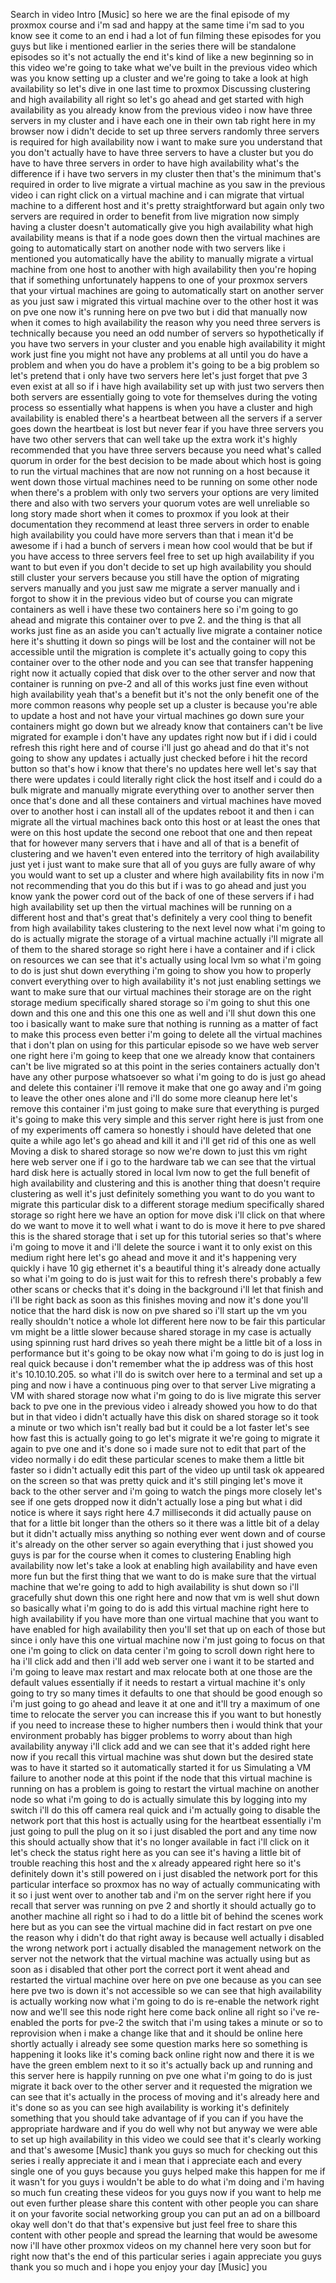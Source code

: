 
Search in video
Intro
[Music]
so here we are the final episode of my
proxmox course
and i'm sad and happy at the same time
i'm sad to you know see it come to an
end i had a lot of fun filming these
episodes for you guys but like i
mentioned earlier in the series there
will be standalone episodes so it's not
actually the end it's kind of like a new
beginning
so in this video we're going to take
what we've built in the previous video
which was you know setting up a cluster
and we're going to take a look at high
availability
so let's dive in one last time to
proxmox
Discussing clustering and high availability
all right so let's go ahead and get
started with high availability
as you already know from the previous
video i now have three servers in my
cluster
and i have each one in their own tab
right here in my browser
now i didn't decide to set up three
servers randomly
three servers is required for high
availability
now i want to make sure you understand
that you don't actually have to have
three servers to have a cluster
but you do have to have three servers in
order to have high availability
what's the difference
if i have two servers in my cluster then
that's the minimum that's required in
order to live migrate a virtual machine
as you saw in the previous video i can
right click on a virtual machine
and i can migrate that virtual machine
to a different host
and it's pretty straightforward
but again only two servers are required
in order to benefit from live migration
now simply having a cluster doesn't
automatically give you high availability
what high availability means is that if
a node goes down then the virtual
machines are going to automatically
start on another node
with two servers like i mentioned you
automatically have the ability to
manually migrate a virtual machine from
one host to another
with high availability then you're
hoping that if something unfortunately
happens to one of your proxmox servers
that your virtual machines are going to
automatically start on another server
as you just saw i migrated this virtual
machine over to the other host it was on
pve one
now it's running here on pve two
but i did that manually
now when it comes to high availability
the reason why you need three servers is
technically because you need an odd
number of servers
so hypothetically if you have two
servers in your cluster and you enable
high availability
it might work just fine you might not
have any problems at all
until you do have a problem and when you
do have a problem it's going to be a big
problem
so let's pretend that i only have two
servers here
let's just forget that pve 3 even exist
at all so if i have high availability
set up with just two servers
then both servers are essentially going
to vote for themselves during the voting
process
so essentially what happens is when you
have a cluster and high availability is
enabled there's a heartbeat between all
the servers
if a server goes down the heartbeat is
lost
but never fear if you have three servers
you have two other servers that can well
take up the extra work
it's highly recommended that you have
three servers because you need what's
called quorum in order for the best
decision to be made about which host is
going to run the virtual machines that
are now not running on a host because it
went down those virtual machines need to
be running on some other node when
there's a problem with only two servers
your options are very limited there
and also with two servers your quorum
votes are well unreliable
so long story made short
when it comes to proxmox if you look at
their documentation
they recommend at least three servers in
order to enable high availability
you could have more servers than that i
mean it'd be awesome if i had a bunch of
servers i mean how cool would that be
but if you have access to three servers
feel free to set up high availability if
you want to
but even if you don't decide to set up
high availability you should still
cluster your servers because you still
have the option of migrating servers
manually and you just saw me migrate a
server manually
and i forgot to show it in the previous
video but of course you can migrate
containers as well i have these two
containers here
so i'm going to go ahead and migrate
this container over to pve 2.
and the thing is that all works just
fine as an aside you can't actually live
migrate a container
notice here it's shutting it down
so pings will be lost and the container
will not be accessible until the
migration is complete
it's actually going to copy this
container over to the other node and you
can see that transfer happening right
now
it actually copied that disk over to the
other server and now
that container is running on pve-2
and all of this works just fine even
without high availability yeah that's a
benefit but it's not the only benefit
one of the more common reasons why
people set up a cluster
is because you're able to update a host
and not have your virtual machines go
down sure your containers might go down
but we already know that containers
can't be live migrated
for example i don't have any updates
right now but if i did i could refresh
this right here
and of course i'll just go ahead and do
that it's not going to show any updates
i actually just checked before i hit the
record button so that's how i know that
there's no updates here
well let's say that there were updates
i could literally right click the host
itself
and i could do a bulk migrate and
manually migrate everything over to
another server
then once that's done and all these
containers and virtual machines have
moved over to another host i can install
all of the updates reboot it
and then i can migrate all the virtual
machines back onto this host or at least
the ones that were on this host
update the second one reboot that one
and then repeat that for however many
servers that i have and all of that is a
benefit of clustering and we haven't
even entered into the territory of high
availability just yet i just want to
make sure that all of you guys are fully
aware of why you would want to set up a
cluster and where high availability fits
in now i'm not recommending that you do
this but if i was to go ahead and just
you know yank the power cord out of the
back of one of these servers
if i had high availability set up then
the virtual machines will be running on
a different host and that's great that's
definitely a very cool thing to benefit
from
high availability takes clustering to
the next level now what i'm going to do
is actually migrate the storage of a
virtual machine actually i'll migrate
all of them to the shared storage
so right here i have a container
and if i click on resources
we can see that it's actually using
local lvm so what i'm going to do is
just shut down everything
i'm going to show you how to properly
convert everything over to high
availability it's not just enabling
settings we want to make sure that our
virtual machines their storage are on
the right storage medium specifically
shared storage
so i'm going to shut this one down
and this one
and this one
this one as well and i'll shut down this
one too
i basically want to make sure that
nothing is running
as a matter of fact to make this process
even better i'm going to delete all the
virtual machines that i don't plan on
using for this particular episode
so we have web server one right here i'm
going to keep that one
we already know that containers can't be
live migrated so at this point in the
series containers actually don't have
any other purpose whatsoever so what i'm
going to do is just go ahead and delete
this container
i'll remove it
make that one go away
and i'm going to leave the other ones
alone
and i'll do some more cleanup here
let's remove this container i'm just
going to make sure that everything is
purged
it's going to make this very simple
and this server right here is just from
one of my experiments off camera so
honestly i should have deleted that one
quite a while ago
let's go ahead and kill it
and i'll get rid of this one as well
Moving a disk to shared storage
so now we're down to just this vm right
here web server one
if i go to the hardware tab
we can see that the virtual hard disk
here
is actually stored in local lvm
now to get the full benefit of high
availability and clustering
and this is another thing that doesn't
require clustering as well it's just
definitely something you want to do you
want to migrate this particular disk to
a different storage medium specifically
shared storage
so right here we have an option for move
disk i'll click on that
where do we want to move it to
well what i want to do
is move it here to pve shared this is
the shared storage that i set up for
this tutorial series so that's where i'm
going to move it and i'll delete the
source i want it to only exist on this
medium right here
let's go ahead and move it
and it's happening very quickly i have
10 gig ethernet it's a beautiful thing
it's already done actually
so what i'm going to do is just wait for
this to refresh
there's probably a few other scans or
checks that it's doing in the background
i'll let that finish and i'll be right
back as soon as this finishes moving
and now it's done
you'll notice that the hard disk is now
on pve shared
so i'll start up the vm
you really shouldn't notice a whole lot
different here
now to be fair this particular vm might
be a little slower because shared
storage in my case is actually using
spinning rust hard drives
so yeah there might be a little bit of a
loss in performance but it's going to be
okay
now what i'm going to do is just log in
real quick
because i don't remember what the ip
address was of this host it's
10.10.10.205.
so what i'll do is switch over here to a
terminal and set up a ping
and now i have a continuous ping over to
that server
Live migrating a VM with shared storage
now what i'm going to do is live migrate
this server back to pve one
in the previous video i already showed
you how to do that but in that video i
didn't actually have this disk on shared
storage
so it took a minute or two which isn't
really bad
but it could be a lot faster let's see
how fast this is actually going to go
let's migrate it
we're going to migrate it again to pve
one
and it's done
so i made sure not to edit that part of
the video normally i do edit these
particular scenes to make them a little
bit faster
so i didn't actually edit this part of
the video up until task ok appeared on
the screen
so that was pretty quick
and it's still pinging
let's move it back to the other server
and i'm going to watch the pings more
closely let's see if one gets dropped
now it didn't actually lose a ping but
what i did notice is where it says right
here 4.7 milliseconds
it did actually pause on that for a
little bit longer than the others so it
there was a little bit of a delay but it
didn't actually miss anything so nothing
ever went down
and of course it's already on the other
server so
again everything that i just showed you
guys is par for the course when it comes
to clustering
Enabling high availability
now let's take a look at enabling high
availability and have even more fun
but the first thing that we want to do
is make sure that the virtual machine
that we're going to add to high
availability is shut down so
i'll gracefully shut down this one right
here
and now that vm is well shut down
so basically what i'm going to do is add
this virtual machine right here to high
availability if you have more than one
virtual machine that you want to have
enabled for high availability then
you'll set that up on each of those but
since i only have this one virtual
machine now i'm just going to focus on
that one i'm going to click on data
center
i'm going to scroll down right here to
ha
i'll click add
and then i'll add web server one i want
it to be started
and i'm going to leave max restart and
max relocate both at one those are the
default values
essentially if it needs to restart a
virtual machine it's only going to try
so many times it defaults to one that
should be good enough so i'm just going
to go ahead and leave it at one
and it'll try a maximum of one time to
relocate the server you can increase
this if you want to but honestly if you
need to increase these to higher numbers
then i would think that your environment
probably has bigger problems to worry
about than high availability anyway i'll
click add
and we can see that it's added right
here now if you recall this virtual
machine was shut down
but the desired state was to have it
started so it automatically started it
for us
Simulating a VM failure to another node
at this point if the node that this
virtual machine is running on has a
problem is going to restart the virtual
machine on another node
so what i'm going to do is actually
simulate this by logging into my switch
i'll do this off camera real quick
and i'm actually going to disable the
network port that this host is actually
using for the heartbeat
essentially i'm just going to pull the
plug on it
so i just disabled the port and any time
now this should actually show that it's
no longer available in fact i'll click
on it let's check the status right here
as you can see it's having a little bit
of trouble reaching this host and the x
already appeared right here so it's
definitely down
it's still powered on i just disabled
the network port for this particular
interface so proxmox has no way of
actually communicating with it
so i just went over to another tab and
i'm on the server right here
if you recall that server was running on
pve 2
and shortly it should actually go to
another machine
all right so i had to do a little bit of
behind the scenes work here but
as you can see the virtual machine did
in fact restart on pve one
the reason why i didn't do that right
away is because well actually i disabled
the wrong network port
i actually disabled the management
network on the server
not the network that the virtual machine
was actually using but as soon as i
disabled that other port the correct
port it went ahead and restarted the
virtual machine over here on pve one
because as you can see here pve two is
down it's not accessible
so we can see that high availability is
actually working now what i'm going to
do is re-enable the network right now
and we'll see this node right here come
back online
all right so i've re-enabled the ports
for pve-2 the switch that i'm using
takes a minute or so to reprovision when
i make a change like that and it should
be online here shortly actually i
already see some question marks here so
something is happening it looks like
it's coming back online right now
and there it is
we have the green emblem next to it so
it's actually back up and running
and this server here is happily running
on pve one what i'm going to do is just
migrate it back over to the other server
and it requested the migration
we can see that it's actually in the
process of moving
and it's already here
and it's done so as you can see high
availability is working it's definitely
something that you should take advantage
of if you can if you have the
appropriate hardware and if you do well
why not
but anyway we were able to set up high
availability in this video we could see
that it's clearly working and that's
awesome
[Music]
thank you guys so much for checking out
this series i really appreciate it and i
mean that i appreciate each and every
single one of you guys because you guys
helped make this happen for me
if it wasn't for you guys i wouldn't be
able to do what i'm doing and i'm having
so much fun creating these videos for
you guys
now if you want to help me out even
further please share this content with
other people
you can share it on your favorite social
networking group you can put an ad on a
billboard okay well don't do that that's
expensive but just feel free to share
this content with other people and
spread the learning that would be
awesome
now i'll have other proxmox videos on my
channel here very soon but for right now
that's the end of this particular series
i again appreciate you guys thank you so
much and i hope you enjoy your day
[Music]
you
